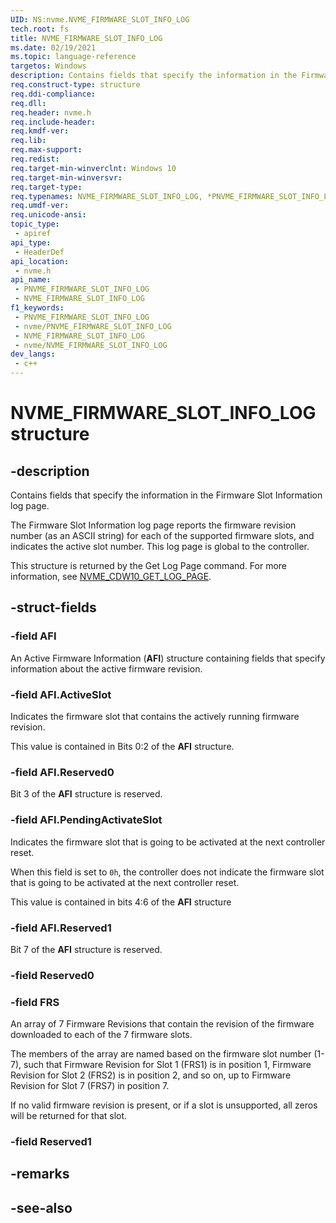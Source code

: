 ```yaml
---
UID: NS:nvme.NVME_FIRMWARE_SLOT_INFO_LOG
tech.root: fs
title: NVME_FIRMWARE_SLOT_INFO_LOG
ms.date: 02/19/2021
ms.topic: language-reference
targetos: Windows
description: Contains fields that specify the information in the Firmware Slot Information log page.
req.construct-type: structure
req.ddi-compliance: 
req.dll: 
req.header: nvme.h
req.include-header: 
req.kmdf-ver: 
req.lib: 
req.max-support: 
req.redist: 
req.target-min-winverclnt: Windows 10
req.target-min-winversvr: 
req.target-type: 
req.typenames: NVME_FIRMWARE_SLOT_INFO_LOG, *PNVME_FIRMWARE_SLOT_INFO_LOG
req.umdf-ver: 
req.unicode-ansi: 
topic_type:
 - apiref
api_type:
 - HeaderDef
api_location:
 - nvme.h
api_name:
 - PNVME_FIRMWARE_SLOT_INFO_LOG
 - NVME_FIRMWARE_SLOT_INFO_LOG
f1_keywords:
 - PNVME_FIRMWARE_SLOT_INFO_LOG
 - nvme/PNVME_FIRMWARE_SLOT_INFO_LOG
 - NVME_FIRMWARE_SLOT_INFO_LOG
 - nvme/NVME_FIRMWARE_SLOT_INFO_LOG
dev_langs:
 - c++
---
```


# NVME_FIRMWARE_SLOT_INFO_LOG structure


## -description

Contains fields that specify the information in the Firmware Slot Information log page.

The Firmware Slot Information log page reports the firmware revision number (as an ASCII string) for each of the supported firmware slots, and indicates the active slot number. This log page is global to the controller.

This structure is returned by the Get Log Page command. For more information, see [NVME_CDW10_GET_LOG_PAGE](ns-nvme-nvme_cdw10_get_log_page.md).

## -struct-fields

### -field AFI

An Active Firmware Information (**AFI**) structure containing fields that specify information about the active firmware revision.

### -field AFI.ActiveSlot

Indicates the firmware slot that contains the actively running firmware revision.

This value is contained in Bits 0:2 of the **AFI** structure.

### -field AFI.Reserved0

Bit 3 of the **AFI** structure is reserved.

### -field AFI.PendingActivateSlot

Indicates the firmware slot that is going to be activated at the next controller reset.

When this field is set to `0h`, the controller does not indicate the firmware slot that is going to be activated at the next controller reset.

This value is contained in bits 4:6 of the **AFI** structure

### -field AFI.Reserved1

Bit 7 of the **AFI** structure is reserved.

### -field Reserved0

### -field FRS

An array of 7 Firmware Revisions that contain the revision of the firmware downloaded to each of the 7 firmware slots.

The members of the array are named based on the firmware slot number (1-7), such that Firmware Revision for Slot 1 (FRS1) is in position 1, Firmware Revision for Slot 2 (FRS2) is in position 2, and so on, up to Firmware Revision for Slot 7 (FRS7) in position 7.

If no valid firmware revision is present, or if a slot is unsupported, all zeros will be returned for that slot.

### -field Reserved1

## -remarks

## -see-also

